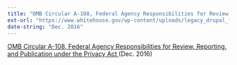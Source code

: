 ```yaml
---
title: "OMB Circular A-108, Federal Agency Responsibilities for Review, Reporting, and Publication under the Privacy Act"
ext-url: "https://www.whitehouse.gov/wp-content/uploads/legacy_drupal_files/omb/circulars/A108/omb_circular_a-108.pdf"
date-string: "Dec. 2016"
---
```

[OMB Circular A-108, Federal Agency Responsibilities for Review, Reporting, and Publication under the Privacy Act ](https://www.whitehouse.gov/wp-content/uploads/legacy_drupal_files/omb/circulars/A108/omb_circular_a-108.pdf) (Dec. 2016)
